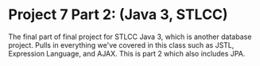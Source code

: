 Project 7 Part 2: (Java 3, STLCC)
==============================
The final part of final project for STLCC Java 3, which is another database project. Pulls in everything we've covered in this class such as JSTL, Expression Language, and AJAX. This is part 2 which also includes JPA.